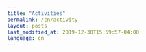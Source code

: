 ```yaml
---
title: "Activities"
permalink: /cn/activity
layout: posts
last_modified_at: 2019-12-30T15:59:57-04:00
language: cn
---
```

